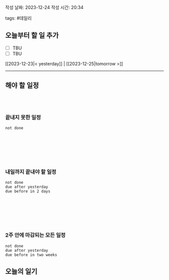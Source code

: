 
작성 날짜: 2023-12-24
작성 시간: 20:34

tags: #데일리

## 오늘부터 할 일 추가
- [ ] TBU  
- [ ] TBU

[[2023-12-23|< yesterday]] | [[2023-12-25|tomorrow >]]  
  
---  
## 해야 할 일정  

<br></br>
### 끝내지 못한 일정

```tasks
not done
```
<br></br>

<br></br>
### 내일까지 끝내야 할 일정
```tasks
not done
due after yesterday
due before in 2 days
```
<br></br>

<br></br>
### 2주 안에 마감되는 모든 일정
```tasks
not done
due after yesterday
due before in two weeks
```



## 오늘의 일기
